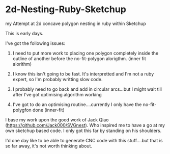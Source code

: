 # 2d-Nesting-Ruby-Sketchup
my Attempt at 2d concave polygon nesting in ruby within Sketchup

This is early days.

I've got the following issues:

1. I need to put more work to placing one polygon completely inside the outline of another before the no-fit-polygon alorigthm. (inner fit alorithm)

2. I know this isn't going to be fast. It's interpretted and I'm not a ruby expert, so I'm probably writting slow code.

3. I probably need to go back and add in circular arcs...but I might wait till after I've got optimising algorithm working

4. I've got to do an optimising routine....currently I only have the no-fit-polygfon done (inner-fit)


I base my work upon the good work of Jack Qiao (https://github.com/Jack000/SVGnest). Who inspired me to have a go at my own sketchup based code. I only got this far by standing on his shoulders.

I'd one day like to be able to generate CNC code with this stuff....but that is so far away, it's not worth thinking about.
 
